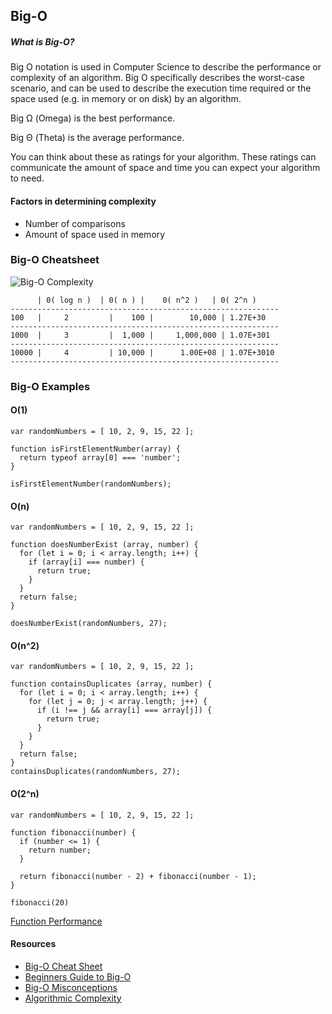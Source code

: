 ## Big-O

##### What is Big-O?

Big O notation is used in Computer Science to describe the performance or complexity of an algorithm. Big O specifically describes the worst-case scenario, and can be used to describe the execution time required or the space used (e.g. in memory or on disk) by an algorithm.

Big Ω (Omega) is the best performance.

Big Θ (Theta) is the average performance.

You can think about these as ratings for your algorithm. These ratings can communicate the amount of space and time you can expect your algorithm to need.

#### Factors in determining complexity

- Number of comparisons
- Amount of space used in memory

### Big-O Cheatsheet
![Big-O Complexity](http://img.blog.csdn.net/20160808182540759)

```
      | 0( log n )  | 0( n ) |    0( n^2 )   | 0( 2^n )
------------------------------------------------------------
100   |     2	      |    100 |        10,000 | 1.27E+30
------------------------------------------------------------
1000  |     3	      |  1,000 |     1,000,000 | 1.07E+301
------------------------------------------------------------
10000 |     4	      | 10,000 |      1.00E+08 | 1.07E+3010
------------------------------------------------------------
```
### Big-O Examples

#### O(1)

```
var randomNumbers = [ 10, 2, 9, 15, 22 ];

function isFirstElementNumber(array) {
  return typeof array[0] === 'number';
}

isFirstElementNumber(randomNumbers);
```

#### O(n)

```
var randomNumbers = [ 10, 2, 9, 15, 22 ];

function doesNumberExist (array, number) {
  for (let i = 0; i < array.length; i++) {
    if (array[i] === number) {
      return true;
    }
  }
  return false;
}

doesNumberExist(randomNumbers, 27);
```

#### O(n^2)
```
var randomNumbers = [ 10, 2, 9, 15, 22 ];

function containsDuplicates (array, number) {
  for (let i = 0; i < array.length; i++) {
    for (let j = 0; j < array.length; j++) {
      if (i !== j && array[i] === array[j]) {
        return true;
      }
    }
  }
  return false;
}
containsDuplicates(randomNumbers, 27);
```

#### O(2^n)

```
var randomNumbers = [ 10, 2, 9, 15, 22 ];

function fibonacci(number) {
  if (number <= 1) {
    return number;
  }

  return fibonacci(number - 2) + fibonacci(number - 1);
}

fibonacci(20)
```


[Function Performance](https://repl.it/Mly6/0)


#### Resources
- [Big-O Cheat Sheet](http://bigocheatsheet.com/)
- [Beginners Guide to Big-O](https://rob-bell.net/2009/06/a-beginners-guide-to-big-o-notation/)
- [Big-O Misconceptions](http://ssp.impulsetrain.com/big-o.html)
- [Algorithmic Complexity](https://www.cs.cmu.edu/~adamchik/15-121/lectures/Algorithmic%20Complexity/complexity.html)
